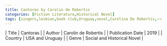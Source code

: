 ```yaml
---
title: Cantoras by Carolin de Robertis
categories: [Fiction Literature,Historical Novel]
tags: [singers,lesbian,book club,Uruguay,novel,Carolina De Robertis,⭐⭐⭐⭐☆☆☆☆☆☆ 4/10]
---
```

        
| Title | Cantoras  |
| Author |  Carolin de Robertis  |
| Publication Date | 2019   |
| Country | USA and Uruguay |
| Genre | Social and Historical Novel  |
        